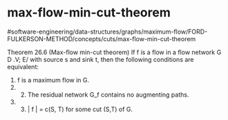 # max-flow-min-cut-theorem
#software-engineering/data-structures/graphs/maximum-flow/FORD-FULKERSON-METHOD/concepts/cuts/max-flow-min-cut-theorem

Theorem 26.6 (Max-flow min-cut theorem) If f is a flow in a flow network G D .V; E/ with source s and sink t, then the following conditions are equivalent: 
1. f is a maximum flow in G. 
2. 2. The residual network G_f contains no augmenting paths. 
3. 3. | f | = c(S, T) for some cut (S,T) of G.

